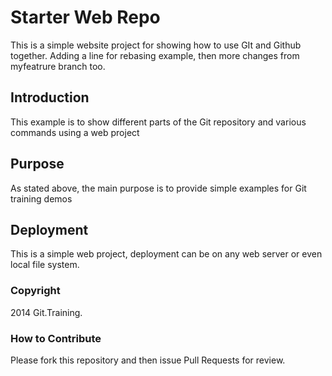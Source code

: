 # Starter Web Repo

This is a simple website project for showing
how to use GIt and Github together. Adding a line for rebasing example,
then more changes from myfeatrure branch too.

## Introduction

This example is to show different parts of
the Git repository and various commands
using a web project

## Purpose

As stated above, the main purpose is to provide
simple examples for Git training demos

## Deployment

This is a simple web project, deployment
can be on any web server or even local
file system.

### Copyright

2014 Git.Training.

### How to Contribute

Please fork this repository and then issue Pull Requests for
review.
